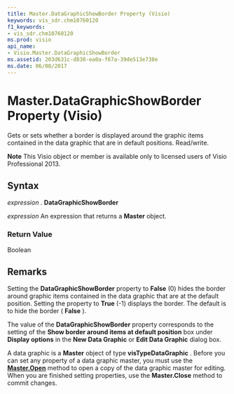```yaml
---
title: Master.DataGraphicShowBorder Property (Visio)
keywords: vis_sdr.chm10760120
f1_keywords:
- vis_sdr.chm10760120
ms.prod: visio
api_name:
- Visio.Master.DataGraphicShowBorder
ms.assetid: 203d631c-d838-ea0a-f67a-39de513e738e
ms.date: 06/08/2017
---
```



# Master.DataGraphicShowBorder Property (Visio)

Gets or sets whether a border is displayed around the graphic items contained in the data graphic that are in default positions. Read/write.


 **Note**  This Visio object or member is available only to licensed users of Visio Professional 2013.


## Syntax

 _expression_ . **DataGraphicShowBorder**

 _expression_ An expression that returns a **Master** object.


### Return Value

Boolean


## Remarks

Setting the **DataGraphicShowBorder** property to **False** (0) hides the border around graphic items contained in the data graphic that are at the default position. Setting the property to **True** (-1) displays the border. The default is to hide the border ( **False** ).

The value of the **DataGraphicShowBorder** property corresponds to the setting of the **Show border around items at default position** box under **Display options** in the **New Data Graphic** or **Edit Data Graphic** dialog box.

A data graphic is a **Master** object of type **visTypeDataGraphic** . Before you can set any property of a data graphic master, you must use the **[Master.Open](master-open-method-visio.md)** method to open a copy of the data graphic master for editing. When you are finished setting properties, use the **Master.Close** method to commit changes.


